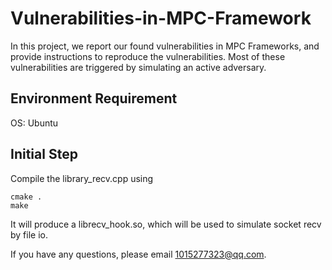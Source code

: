 # Vulnerabilities-in-MPC-Framework

In this project, we report our found vulnerabilities in MPC Frameworks, and provide instructions to reproduce the vulnerabilities. Most of these vulnerabilities are triggered by simulating an active adversary.

## Environment Requirement

OS: Ubuntu 

## Initial Step

Compile the library_recv.cpp using

```
cmake .
make
```

It will produce a librecv_hook.so, which will be used to simulate socket recv by file io.

If you have any questions, please email 1015277323@qq.com.
